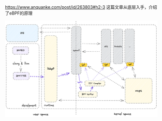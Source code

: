 https://www.anquanke.com/post/id/263803#h2-3 这篇文章从底层入手，介绍了eBPF的原理

![2](https://github.com/echozyr2001/Course_design_3/raw/main/notes/png/2.png)